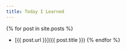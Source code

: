 ```yaml
---
title: Today I Learned
---
```


{% for post in site.posts %}
- [{{ post.url }}]({{ post.title }})
{% endfor %}
